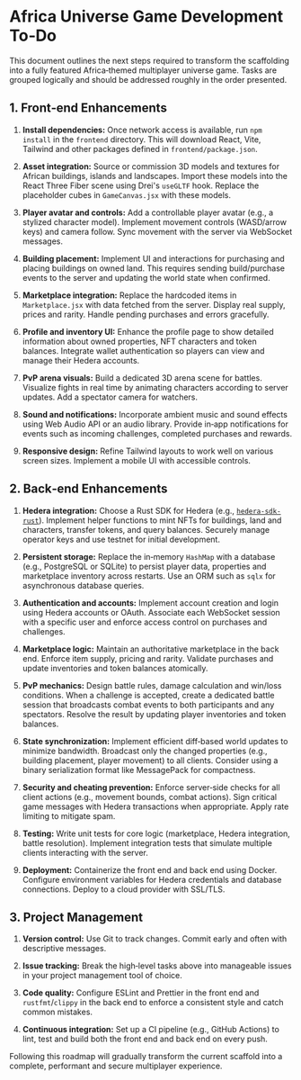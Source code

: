 # Africa Universe Game Development To‑Do

This document outlines the next steps required to transform the
scaffolding into a fully featured Africa‑themed multiplayer universe
game. Tasks are grouped logically and should be addressed roughly in
the order presented.

## 1. Front‑end Enhancements

1. **Install dependencies:** Once network access is available, run
   `npm install` in the `frontend` directory. This will download
   React, Vite, Tailwind and other packages defined in
   `frontend/package.json`.

2. **Asset integration:** Source or commission 3D models and
   textures for African buildings, islands and landscapes. Import
   these models into the React Three Fiber scene using Drei's
   `useGLTF` hook. Replace the placeholder cubes in `GameCanvas.jsx`
   with these models.

3. **Player avatar and controls:** Add a controllable player avatar
   (e.g., a stylized character model). Implement movement controls
   (WASD/arrow keys) and camera follow. Sync movement with the server
   via WebSocket messages.

4. **Building placement:** Implement UI and interactions for
   purchasing and placing buildings on owned land. This requires
   sending build/purchase events to the server and updating the
   world state when confirmed.

5. **Marketplace integration:** Replace the hardcoded items in
   `Marketplace.jsx` with data fetched from the server. Display
   real supply, prices and rarity. Handle pending purchases and
   errors gracefully.

6. **Profile and inventory UI:** Enhance the profile page to show
   detailed information about owned properties, NFT characters and
   token balances. Integrate wallet authentication so players can
   view and manage their Hedera accounts.

7. **PvP arena visuals:** Build a dedicated 3D arena scene for
   battles. Visualize fights in real time by animating characters
   according to server updates. Add a spectator camera for watchers.

8. **Sound and notifications:** Incorporate ambient music and sound
   effects using Web Audio API or an audio library. Provide in‑app
   notifications for events such as incoming challenges, completed
   purchases and rewards.

9. **Responsive design:** Refine Tailwind layouts to work well on
   various screen sizes. Implement a mobile UI with accessible
   controls.

## 2. Back‑end Enhancements

1. **Hedera integration:** Choose a Rust SDK for Hedera (e.g.,
   [`hedera-sdk-rust`](https://github.com/hashgraph/hedera-sdk-rust)).
   Implement helper functions to mint NFTs for buildings, land and
   characters, transfer tokens, and query balances. Securely manage
   operator keys and use testnet for initial development.

2. **Persistent storage:** Replace the in‑memory `HashMap` with a
   database (e.g., PostgreSQL or SQLite) to persist player data,
   properties and marketplace inventory across restarts. Use an ORM
   such as `sqlx` for asynchronous database queries.

3. **Authentication and accounts:** Implement account creation and
   login using Hedera accounts or OAuth. Associate each WebSocket
   session with a specific user and enforce access control on
   purchases and challenges.

4. **Marketplace logic:** Maintain an authoritative marketplace in
   the back end. Enforce item supply, pricing and rarity. Validate
   purchases and update inventories and token balances atomically.

5. **PvP mechanics:** Design battle rules, damage calculation and
   win/loss conditions. When a challenge is accepted, create a
   dedicated battle session that broadcasts combat events to both
   participants and any spectators. Resolve the result by updating
   player inventories and token balances.

6. **State synchronization:** Implement efficient diff‑based world
   updates to minimize bandwidth. Broadcast only the changed
   properties (e.g., building placement, player movement) to all
   clients. Consider using a binary serialization format like
   MessagePack for compactness.

7. **Security and cheating prevention:** Enforce server‑side checks
   for all client actions (e.g., movement bounds, combat actions).
   Sign critical game messages with Hedera transactions when
   appropriate. Apply rate limiting to mitigate spam.

8. **Testing:** Write unit tests for core logic (marketplace,
   Hedera integration, battle resolution). Implement integration
   tests that simulate multiple clients interacting with the server.

9. **Deployment:** Containerize the front end and back end using
   Docker. Configure environment variables for Hedera credentials and
   database connections. Deploy to a cloud provider with SSL/TLS.

## 3. Project Management

1. **Version control:** Use Git to track changes. Commit early and
   often with descriptive messages.

2. **Issue tracking:** Break the high‑level tasks above into
   manageable issues in your project management tool of choice.

3. **Code quality:** Configure ESLint and Prettier in the front end
   and `rustfmt`/`clippy` in the back end to enforce a consistent
   style and catch common mistakes.

4. **Continuous integration:** Set up a CI pipeline (e.g., GitHub
   Actions) to lint, test and build both the front end and back end
   on every push.

Following this roadmap will gradually transform the current scaffold
into a complete, performant and secure multiplayer experience.